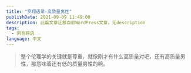 ```yaml
---
title: "罗翔语录-高质量男性"
publishDate: 2021-09-09 11:49:00 
description: 此篇文章迁移自前WordPress文章，无description
tags:
  - 闲言碎语
language: 中文
---
```


> 整个伦理学的关键就是尊重，就像刚才有什么高质量对吧，还有高质量男性，那意味着还有低的质量男性的啊。
